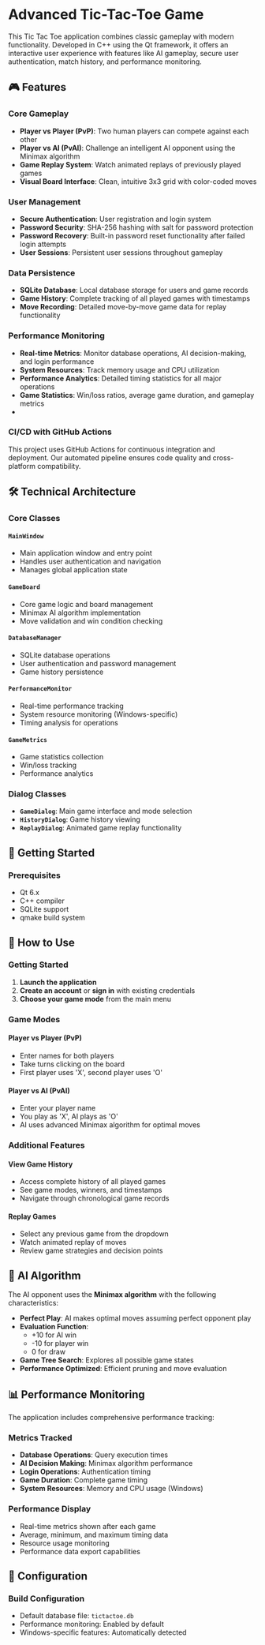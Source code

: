 # Advanced Tic-Tac-Toe Game

This Tic Tac Toe application combines classic gameplay with modern functionality. Developed in C++ using the Qt framework, it offers an interactive user experience with features like AI gameplay, secure user authentication, match history, and performance monitoring.

## 🎮 Features

### Core Gameplay
- **Player vs Player (PvP)**: Two human players can compete against each other
- **Player vs AI (PvAI)**: Challenge an intelligent AI opponent using the Minimax algorithm
- **Game Replay System**: Watch animated replays of previously played games
- **Visual Board Interface**: Clean, intuitive 3x3 grid with color-coded moves

### User Management
- **Secure Authentication**: User registration and login system
- **Password Security**: SHA-256 hashing with salt for password protection
- **Password Recovery**: Built-in password reset functionality after failed login attempts
- **User Sessions**: Persistent user sessions throughout gameplay

### Data Persistence
- **SQLite Database**: Local database storage for users and game records
- **Game History**: Complete tracking of all played games with timestamps
- **Move Recording**: Detailed move-by-move game data for replay functionality

### Performance Monitoring
- **Real-time Metrics**: Monitor database operations, AI decision-making, and login performance
- **System Resources**: Track memory usage and CPU utilization
- **Performance Analytics**: Detailed timing statistics for all major operations
- **Game Statistics**: Win/loss ratios, average game duration, and gameplay metrics
- 
###  CI/CD with GitHub Actions
This project uses GitHub Actions for continuous integration and deployment. Our automated pipeline ensures code quality and cross-platform compatibility.

## 🛠️ Technical Architecture

### Core Classes

#### `MainWindow`
- Main application window and entry point
- Handles user authentication and navigation
- Manages global application state

#### `GameBoard`
- Core game logic and board management
- Minimax AI algorithm implementation
- Move validation and win condition checking

#### `DatabaseManager`
- SQLite database operations
- User authentication and password management
- Game history persistence

#### `PerformanceMonitor`
- Real-time performance tracking
- System resource monitoring (Windows-specific)
- Timing analysis for operations

#### `GameMetrics`
- Game statistics collection
- Win/loss tracking
- Performance analytics

### Dialog Classes
- **`GameDialog`**: Main game interface and mode selection
- **`HistoryDialog`**: Game history viewing
- **`ReplayDialog`**: Animated game replay functionality

## 🚀 Getting Started

### Prerequisites
- Qt 6.x
- C++ compiler
- SQLite support
- qmake build system

## 🎯 How to Use

### Getting Started
1. **Launch the application**
2. **Create an account** or **sign in** with existing credentials
3. **Choose your game mode** from the main menu

### Game Modes

#### Player vs Player (PvP)
- Enter names for both players
- Take turns clicking on the board
- First player uses 'X', second player uses 'O'

#### Player vs AI (PvAI)
- Enter your player name
- You play as 'X', AI plays as 'O'
- AI uses advanced Minimax algorithm for optimal moves

### Additional Features

#### View Game History
- Access complete history of all played games
- See game modes, winners, and timestamps
- Navigate through chronological game records

#### Replay Games
- Select any previous game from the dropdown
- Watch animated replay of moves
- Review game strategies and decision points

## 🧠 AI Algorithm

The AI opponent uses the **Minimax algorithm** with the following characteristics:

- **Perfect Play**: AI makes optimal moves assuming perfect opponent play
- **Evaluation Function**: 
  - +10 for AI win
  - -10 for player win  
  - 0 for draw
- **Game Tree Search**: Explores all possible game states
- **Performance Optimized**: Efficient pruning and move evaluation

## 📊 Performance Monitoring

The application includes comprehensive performance tracking:

### Metrics Tracked
- **Database Operations**: Query execution times
- **AI Decision Making**: Minimax algorithm performance
- **Login Operations**: Authentication timing
- **Game Duration**: Complete game timing
- **System Resources**: Memory and CPU usage (Windows)

### Performance Display
- Real-time metrics shown after each game
- Average, minimum, and maximum timing data
- Resource usage monitoring
- Performance data export capabilities



## 🔧 Configuration

### Build Configuration
- Default database file: `tictactoe.db`
- Performance monitoring: Enabled by default
- Windows-specific features: Automatically detected




